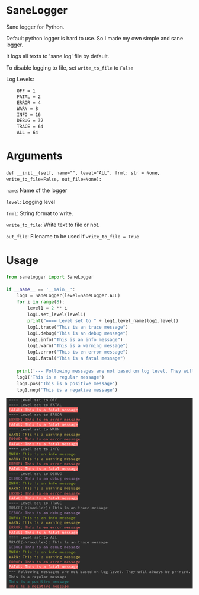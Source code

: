# SaneLogger
Sane logger for Python.

Default python logger is hard to use. So I made my own simple and sane logger.

It logs all texts to 'sane.log' file by default.

To disable logging to file, set ``write_to_file`` to ``False``

Log Levels:
```
    OFF = 1
    FATAL = 2
    ERROR = 4
    WARN = 8
    INFO = 16
    DEBUG = 32
    TRACE = 64
    ALL = 64
```
# Arguments

``def __init__(self, name="", level="ALL", frmt: str = None, write_to_file=False, out_file=None):``

``name``: Name of the logger

``level``: Logging level 

``frml``: String format to write.

``write_to_file``: Write text to file or not.

``out_file``: Filename to be used if ``write_to_file = True``


# Usage

```python
from sanelogger import SaneLogger

if __name__ == '__main__':
    log1 = SaneLogger(level=SaneLogger.ALL)
    for i in range(8):
        level1 = 2 ** i
        log1.set_level(level1)
        print("==== Level set to " + log1.level_name(log1.level))
        log1.trace("This is an trace message")
        log1.debug("This is an debug message")
        log1.info("This is an info message")
        log1.warn("This is a warning message")
        log1.error("This is en error message")
        log1.fatal("This is a fatal message")

    print('--- Following messages are not based on log level. They will always be printed.')
    log1('This is a regular message')
    log1.pos('This is a positive message')
    log1.neg('This is a negative message')
```


![output](https://github.com/ramazanpolat/sanelogger/raw/master/sane.PNG)
